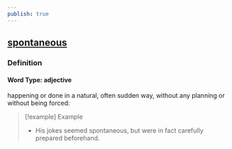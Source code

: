 ```yaml
---
publish: true
---
```


## [spontaneous](https://dictionary.cambridge.org/dictionary/english/spontaneous)

### Definition
#### Word Type: adjective
happening or done in a natural, often sudden way, without any planning or without being forced:

>[!example] Example
> - His jokes seemed spontaneous, but were in fact carefully prepared beforehand.
